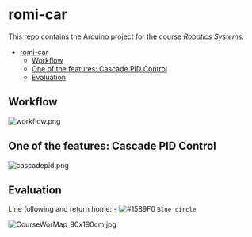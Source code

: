 <a id="markdown-romi-car" name="romi-car"></a>
# romi-car

This repo contains the Arduino project for the course *Robotics Systems*.
<!-- TOC -->

- [romi-car](#romi-car)
  - [Workflow](#workflow)
  - [One of the features: Cascade PID Control](#one-of-the-features-cascade-pid-control)
  - [Evaluation](#evaluation)

<!-- /TOC -->
<a id="markdown-workflow" name="workflow"></a>
## Workflow

![workflow.png](https://i.loli.net/2020/05/16/ka2oLFqyNi86mRM.png)

<a id="markdown-one-of-the-features-cascade-pid-control" name="one-of-the-features-cascade-pid-control"></a>
## One of the features: Cascade PID Control

![cascadepid.png](https://i.loli.net/2020/05/16/PSEjRygtQsJnbBe.png)

<a id="markdown-evaluation" name="evaluation"></a>
## Evaluation
Line following and return home: - ![#1589F0](https://placehold.it/15/1589F0/000000?text=+) `Blue circle`

![CourseWorMap_90x190cm.jpg](https://i.loli.net/2020/03/25/gVjewAc4SBfEnGM.jpg)